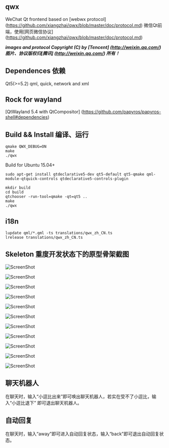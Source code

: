 qwx
----

WeChat Qt frontend based on [webwx protocol] (https://github.com/xiangzhai/qwx/blob/master/doc/protocol.md) 
微信Qt前端，使用[网页微信协议] (https://github.com/xiangzhai/qwx/blob/master/doc/protocol.md)

***images and protocol Copyright (C) by [Tencent] (http://weixin.qq.com/)*** 
***图片、协议版权归[腾讯] (http://weixin.qq.com/) 所有！***


## Dependences 依赖

Qt5(>=5.2) qml, quick, network and xml 

## Rock for wayland 

[QtWayland 5.4 with QtCompositor] (https://github.com/papyros/papyros-shell#dependencies)


## Build && Install 编译、运行

```
qmake QWX_DEBUG=ON
make
./qwx
```

Build for Ubuntu 15.04+

```
sudo apt-get install qtdeclarative5-dev qt5-default qt5-qmake qml-module-qtquick-controls qtdeclarative5-controls-plugin

mkdir build
cd build
qtchooser -run-tool=qmake -qt=qt5 ..
make
./qwx

```

## i18n

```
lupdate qml/*.qml -ts translations/qwx_zh_CN.ts
lrelease translations/qwx_zh_CN.ts
```


## Skeleton 重度开发状态下的原型骨架截图

![ScreenShot](https://raw.github.com/xiangzhai/qwx/master/doc/splash.png)

![ScreenShot](https://raw.github.com/xiangzhai/qwx/master/doc/login.png)

![ScreenShot](https://raw.github.com/xiangzhai/qwx/master/doc/qwx-snapshot1.png)

![ScreenShot](https://raw.github.com/xiangzhai/qwx/master/doc/qwx-snapshot2.png)

![ScreenShot](https://raw.github.com/xiangzhai/qwx/master/doc/qwx-snapshot3.png)

![ScreenShot](https://raw.github.com/xiangzhai/qwx/master/doc/wayland-screenshot.png)

![ScreenShot](https://raw.github.com/xiangzhai/qwx/master/doc/chat.png)

![ScreenShot](https://raw.github.com/xiangzhai/qwx/master/doc/init-contact.png)

![ScreenShot](https://raw.github.com/xiangzhai/qwx/master/doc/modcontact.png)

![ScreenShot](https://raw.github.com/xiangzhai/qwx/master/doc/qrcode-card.png)

![ScreenShot](https://raw.github.com/xiangzhai/qwx/master/doc/notify-send.png)


## 聊天机器人

在聊天时，输入“小逗比出来”即可唤出聊天机器人，若实在受不了小逗比，输入“小逗比退下”
即可退出聊天机器人。


## 自动回复

在聊天时，输入“away”即可进入自动回复状态，输入“back”即可退出自动回复状态。
